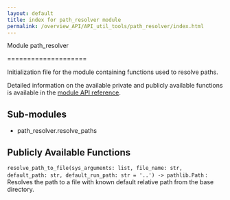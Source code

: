 ```yaml
---
layout: default
title: index for path_resolver module
permalink: /overview_API/API_util_tools/path_resolver/index.html
---
```


Module path_resolver

====================

Initialization file for the module containing functions used to resolve paths.

Detailed information on the available private and publicly available functions is available in the [module API reference](resolve_paths.html).

Sub-modules
-----------

* path_resolver.resolve_paths

Publicly Available Functions
----------------------------

`resolve_path_to_file(sys_arguments: list, file_name: str, default_path: str, default_run_path: str = '..') -> pathlib.Path`
:   Resolves the path to a file with known default relative path from the base directory.
